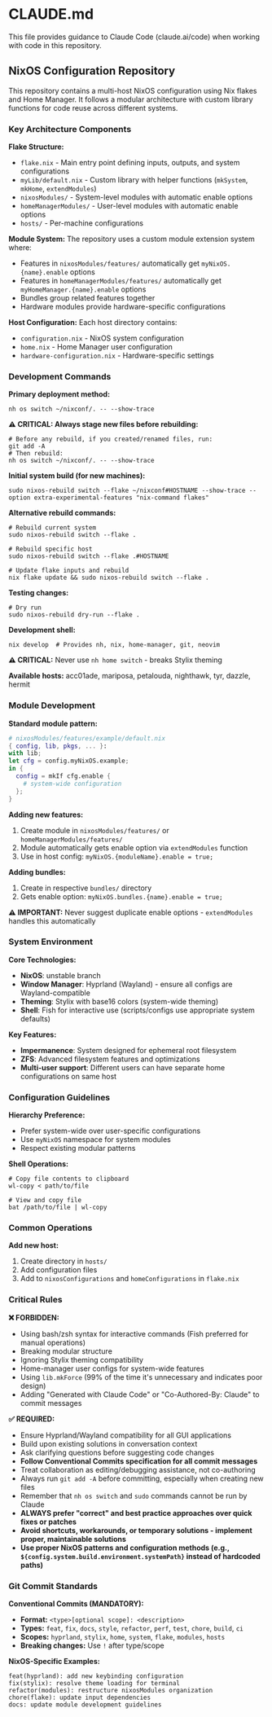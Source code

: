 # CLAUDE.md

This file provides guidance to Claude Code (claude.ai/code) when working with code in this repository.

## NixOS Configuration Repository

This repository contains a multi-host NixOS configuration using Nix flakes and Home Manager. It follows a modular architecture with custom library functions for code reuse across different systems.

### Key Architecture Components

**Flake Structure:**
- `flake.nix` - Main entry point defining inputs, outputs, and system configurations
- `myLib/default.nix` - Custom library with helper functions (`mkSystem`, `mkHome`, `extendModules`)
- `nixosModules/` - System-level modules with automatic enable options
- `homeManagerModules/` - User-level modules with automatic enable options
- `hosts/` - Per-machine configurations

**Module System:**
The repository uses a custom module extension system where:
- Features in `nixosModules/features/` automatically get `myNixOS.{name}.enable` options
- Features in `homeManagerModules/features/` automatically get `myHomeManager.{name}.enable` options
- Bundles group related features together
- Hardware modules provide hardware-specific configurations

**Host Configuration:**
Each host directory contains:
- `configuration.nix` - NixOS system configuration
- `home.nix` - Home Manager user configuration
- `hardware-configuration.nix` - Hardware-specific settings

### Development Commands

**Primary deployment method:**
```fish
nh os switch ~/nixconf/. -- --show-trace
```

**⚠️ CRITICAL: Always stage new files before rebuilding:**
```fish
# Before any rebuild, if you created/renamed files, run:
git add -A
# Then rebuild:
nh os switch ~/nixconf/. -- --show-trace
```

**Initial system build (for new machines):**
```fish
sudo nixos-rebuild switch --flake ~/nixconf#HOSTNAME --show-trace --option extra-experimental-features "nix-command flakes"
```

**Alternative rebuild commands:**
```fish
# Rebuild current system
sudo nixos-rebuild switch --flake .

# Rebuild specific host  
sudo nixos-rebuild switch --flake .#HOSTNAME

# Update flake inputs and rebuild
nix flake update && sudo nixos-rebuild switch --flake .
```

**Testing changes:**
```fish
# Dry run
sudo nixos-rebuild dry-run --flake .
```

**Development shell:**
```fish
nix develop  # Provides nh, nix, home-manager, git, neovim
```

**⚠️ CRITICAL:** Never use `nh home switch` - breaks Stylix theming

**Available hosts:** acc01ade, mariposa, petalouda, nighthawk, tyr, dazzle, hermit

### Module Development

**Standard module pattern:**
```nix
# nixosModules/features/example/default.nix
{ config, lib, pkgs, ... }:
with lib;
let cfg = config.myNixOS.example;
in {
  config = mkIf cfg.enable {
    # system-wide configuration
  };
}
```

**Adding new features:**
1. Create module in `nixosModules/features/` or `homeManagerModules/features/`
2. Module automatically gets enable option via `extendModules` function
3. Use in host config: `myNixOS.{moduleName}.enable = true;`

**Adding bundles:**
1. Create in respective `bundles/` directory
2. Gets enable option: `myNixOS.bundles.{name}.enable = true;`

**⚠️ IMPORTANT:** Never suggest duplicate enable options - `extendModules` handles this automatically

### System Environment

**Core Technologies:**
- **NixOS**: unstable branch
- **Window Manager**: Hyprland (Wayland) - ensure all configs are Wayland-compatible
- **Theming**: Stylix with base16 colors (system-wide theming)
- **Shell**: Fish for interactive use (scripts/configs use appropriate system defaults)

**Key Features:**
- **Impermanence**: System designed for ephemeral root filesystem
- **ZFS**: Advanced filesystem features and optimizations  
- **Multi-user support**: Different users can have separate home configurations on same host

### Configuration Guidelines

**Hierarchy Preference:**
- Prefer system-wide over user-specific configurations
- Use `myNixOS` namespace for system modules
- Respect existing modular patterns

**Shell Operations:**
```fish
# Copy file contents to clipboard
wl-copy < path/to/file

# View and copy file
bat /path/to/file | wl-copy
```

### Common Operations

**Add new host:**
1. Create directory in `hosts/`
2. Add configuration files
3. Add to `nixosConfigurations` and `homeConfigurations` in `flake.nix`

### Critical Rules

**❌ FORBIDDEN:**
- Using bash/zsh syntax for interactive commands (Fish preferred for manual operations)
- Breaking modular structure
- Ignoring Stylix theming compatibility
- Home-manager user configs for system-wide features
- Using `lib.mkForce` (99% of the time it's unnecessary and indicates poor design)
- Adding "Generated with Claude Code" or "Co-Authored-By: Claude" to commit messages

**✅ REQUIRED:**
- Ensure Hyprland/Wayland compatibility for all GUI applications
- Build upon existing solutions in conversation context
- Ask clarifying questions before suggesting code changes
- **Follow Conventional Commits specification for all commit messages**
- Treat collaboration as editing/debugging assistance, not co-authoring
- Always run `git add -A` before committing, especially when creating new files
- Remember that `nh os switch` and `sudo` commands cannot be run by Claude
- **ALWAYS prefer "correct" and best practice approaches over quick fixes or patches**
- **Avoid shortcuts, workarounds, or temporary solutions - implement proper, maintainable solutions**
- **Use proper NixOS patterns and configuration methods (e.g., `${config.system.build.environment.systemPath}` instead of hardcoded paths)**

### Git Commit Standards

**Conventional Commits (MANDATORY):**
- **Format:** `<type>[optional scope]: <description>`
- **Types:** `feat`, `fix`, `docs`, `style`, `refactor`, `perf`, `test`, `chore`, `build`, `ci`
- **Scopes:** `hyprland`, `stylix`, `home`, `system`, `flake`, `modules`, `hosts`
- **Breaking changes:** Use `!` after type/scope

**NixOS-Specific Examples:**
```
feat(hyprland): add new keybinding configuration
fix(stylix): resolve theme loading for terminal
refactor(modules): restructure nixosModules organization  
chore(flake): update input dependencies
docs: update module development guidelines
```